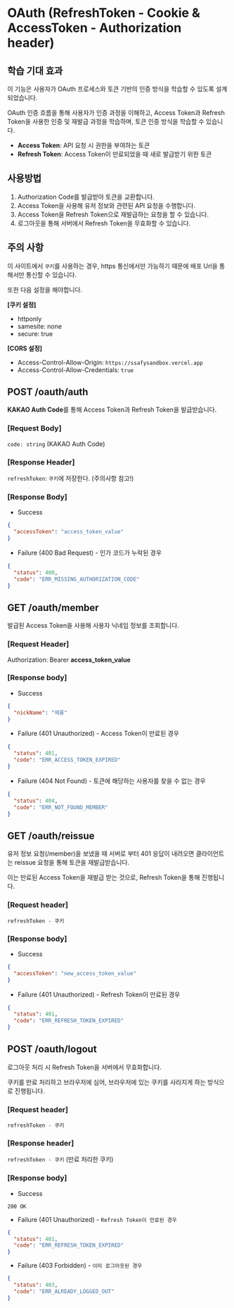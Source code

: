 # OAuth (RefreshToken - Cookie & AccessToken - Authorization header)

## 학습 기대 효과

이 기능은 사용자가 OAuth 프로세스와 토큰 기반의 인증 방식을 학습할 수 있도록 설계되었습니다.

OAuth 인증 흐름을 통해 사용자가 인증 과정을 이해하고, Access Token과 Refresh Token을 사용한 인증 및 재발급 과정을 학습하며, 토큰 인증 방식을 학습할 수 있습니다.

- **Access Token**: API 요청 시 권한을 부여하는 토큰
- **Refresh Token**: Access Token이 만료되었을 때 새로 발급받기 위한 토큰

## 사용방법

1. Authorization Code를 발급받아 토큰을 교환합니다.
2. Access Token을 사용해 유저 정보와 관련된 API 요청을 수행합니다.
3. Access Token을 Refresh Token으로 재발급하는 요청을 할 수 있습니다.
4. 로그아웃을 통해 서버에서 Refresh Token을 무효화할 수 있습니다.

## 주의 사항

이 사이트에서 `쿠키`를 사용하는 경우, https 통신에서만 가능하기 때문에 배포 Url을 통해서만 통신할 수 있습니다.

또한 다음 설정을 해야합니다.

**[쿠키 설정]**

- httponly
- samesite: none
- secure: true

**[CORS 설정]**

- Access-Control-Allow-Origin: `https://ssafysandbox.vercel.app`
- Access-Control-Allow-Credentials: `true`

## POST /oauth/auth

**KAKAO Auth Code**를 통해 Access Token과 Refresh Token을 발급받습니다.

### [Request Body]

`code: string` (KAKAO Auth Code)

### [Response Header]

`refreshToken`: `쿠키`에 저장한다.
(주의사항 참고!)

### [Response Body]

- Success

```json
{
  "accessToken": "access_token_value"
}
```

- Failure (400 Bad Request) - 인가 코드가 누락된 경우

```json
{
  "status": 400,
  "code": "ERR_MISSING_AUTHORIZATION_CODE"
}
```

## GET /oauth/member

발급된 Access Token을 사용해 사용자 닉네임 정보를 조회합니다.

### [Request Header]

Authorization: Bearer **access_token_value**

### [Response body]

- Success

```json
{
  "nickName": "메롱"
}
```

- Failure (401 Unauthorized) - Access Token이 만료된 경우

```json
{
  "status": 401,
  "code": "ERR_ACCESS_TOKEN_EXPIRED"
}
```

- Failure (404 Not Found) - 토큰에 해당하는 사용자를 찾을 수 없는 경우

```json
{
  "status": 404,
  "code": "ERR_NOT_FOUND_MEMBER"
}
```

## GET /oauth/reissue

유저 정보 요청(/member)을 보냈을 때 서버로 부터 401 응답이 내려오면 클라이언트는 reissue 요청을 통해 토큰을 재발급받습니다.

이는 만료된 Access Token을 재발급 받는 것으로, Refresh Token을 통해 진행됩니다.

### [Request header]

`refreshToken - 쿠키`

### [Response body]

- Success

```json
{
  "accessToken": "new_access_token_value"
}
```

- Failure (401 Unauthorized) - Refresh Token이 만료된 경우

```json
{
  "status": 401,
  "code": "ERR_REFRESH_TOKEN_EXPIRED"
}
```

## POST /oauth/logout

로그아웃 처리 시 Refresh Token을 서버에서 무효화합니다.

쿠키를 만료 처리하고 브라우저에 심어, 브라우저에 있는 쿠키를 사라지게 하는 방식으로 진행됩니다.

### [Request header]

`refreshToken - 쿠키`

### [Response header]

`refreshToken - 쿠키` (만료 처리한 쿠키)

### [Response body]

- Success

`200 OK`

- Failure (401 Unauthorized) - `Refresh Token이 만료된 경우`

```json
{
  "status": 401,
  "code": "ERR_REFRESH_TOKEN_EXPIRED"
}
```

- Failure (403 Forbidden) - `이미 로그아웃된 경우`

```json
{
  "status": 403,
  "code": "ERR_ALREADY_LOGGED_OUT"
}
```
